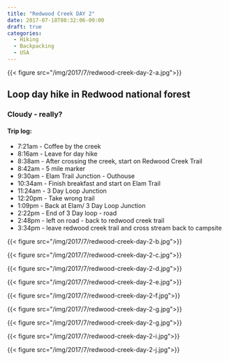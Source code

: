 ```yaml
---
title: "Redwood Creek DAY 2"
date: 2017-07-18T08:32:06-09:00
draft: true
categories:
  - Hiking
  - Backpacking
  - USA
---
```


{{< figure src="/img/2017/7/redwood-creek-day-2-a.jpg">}}

## Loop day hike in Redwood national forest
### Cloudy - really?

#### Trip log:

* 7:21am - Coffee by the creek
* 8:16am - Leave for day hike
* 8:38am - After crossing the creek, start on Redwood Creek Trail
* 8:42am - 5 mile marker
* 9:30am - Elam Trail Junction - Outhouse
* 10:34am - Finish breakfast and start on Elam Trail
* 11:24am - 3 Day Loop Junction
* 12:20pm - Take wrong trail
* 1:09pm - Back at Elam/ 3 Day Loop Junction
* 2:22pm - End of 3 Day loop - road
* 2:48pm - left on road - back to redwood creek trail
* 3:34pm - leave redwood creek trail and cross stream back to campsite

<!--more-->

{{< figure src="/img/2017/7/redwood-creek-day-2-b.jpg">}}

{{< figure src="/img/2017/7/redwood-creek-day-2-c.jpg">}}

{{< figure src="/img/2017/7/redwood-creek-day-2-d.jpg">}}

{{< figure src="/img/2017/7/redwood-creek-day-2-e.jpg">}}

{{< figure src="/img/2017/7/redwood-creek-day-2-f.jpg">}}

{{< figure src="/img/2017/7/redwood-creek-day-2-g.jpg">}}

{{< figure src="/img/2017/7/redwood-creek-day-2-g.jpg">}}

{{< figure src="/img/2017/7/redwood-creek-day-2-i.jpg">}}

{{< figure src="/img/2017/7/redwood-creek-day-2-j.jpg">}}
